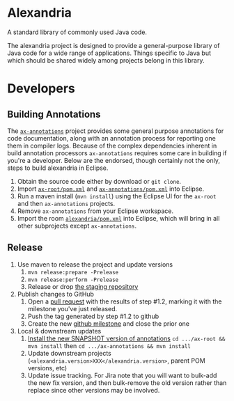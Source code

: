 # Alexandria

A standard library of commonly used Java code.

The alexandria project is designed to provide a general-purpose library of Java code for a wide range of applications.
Things specific to Java but which should be shared widely among projects belong in this library.

# Developers

## Building Annotations

The [`ax-annotations`](ax-annotations) project provides some general purpose annotations for code documentation, along with an annotation process for reporting one them in compiler logs.
Because of the complex dependencies inherent in build annotation processors `ax-annotations` requires some care in building if you're a developer.
Below are the endorsed, though certainly not the only, steps to build alexandria in Eclipse.

1. Obtain the source code either by download or `git clone`.
2. Import [`ax-root/pom.xml`](ax-root/pom.xml) and [`ax-annotations/pom.xml`](ax-annotations/pom.xml) into Eclipse.
3. Run a maven install (`mvn install`) using the Eclipse UI for the `ax-root` and then `ax-annotations` projects.
4. Remove `ax-annotations` from your Eclipse workspace.
5. Import the room [`alexandria/pom.xml`](pom.xml) into Eclipse, which will bring in all other subprojects except `ax-annotations`.

## Release

1. Use maven to release the project and update versions
	1. `mvn release:prepare -Prelease`
	2. `mvn release:perform -Prelease`
	3. Release or drop [the staging repository](https://oss.sonatype.org/#stagingRepositories)
2. Publish changes to GitHub
	1. Open a [pull request](https://github.com/g2forge/alexandria/pulls) with the results of step #1.2, marking it with the milestone you've just released.
	2. Push the tag generated by step #1.2 to github
	3. Create the new [github milestone](https://github.com/g2forge/alexandria/milestones) and close the prior one
4. Local & downstream updates
	1. [Install the new SNAPSHOT version of annotations](#building-annotations) `cd .../ax-root && mvn install` then `cd .../ax-annotations && mvn install` 
	2. Update downstream projects (`<alexandria.version>XXX</alexandria.version>`, parent POM versions, etc)
	3. Update issue tracking. For Jira note that you will want to bulk-add the new fix version, and then bulk-remove the old version rather than replace since other versions may be involved.